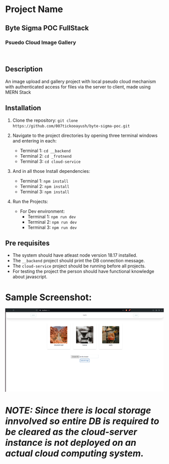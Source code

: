 # Project Name
## Byte Sigma POC FullStack 
### Psuedo Cloud Image Gallery
<br>

## Description

An image upload and gallery project with local pseudo cloud mechanism with authenticated access for files via the server to client, made using MERN Stack

## Installation

1. Clone the repository: `git clone https://github.com/007tickooayush/byte-sigma-poc.git`
2. Navigate to the project directories by opening three terminal windows and entering in each: 
    - Terminal 1: `cd __backend`
    - Terminal 2: `cd _frotnend`
    - Terminal 3: `cd cloud-service`
3. And in all those Install dependencies: 
    - Terminal 1: `npm install`
    - Terminal 2: `npm install`
    - Terminal 3: `npm install`

4. Run the Projects:
    - For Dev environment:
        - Terminal 1: `npm run dev`
        - Terminal 2: `npm run dev`
        - Terminal 3: `npm run dev`

## Pre requisites
- The system should have atleast node version 18.17 installed.
- The `__backend` project should print the DB connection message.
- The `cloud-service` project should be running before all projects.
- For testing the project the person should have functional knowledge about javascript.

# Sample Screenshot:
![Sample Screenshot](<Screenshot from 2024-05-10 15-09-55.png>)


# *NOTE: Since there is local storage innvolved so entire DB is required to be cleared as the cloud-server instance is not deployed on an actual cloud computing system.*